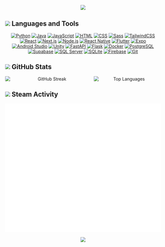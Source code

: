 <p align="center">
  <img src="https://capsule-render.vercel.app/api?type=venom&height=200&color=0:667eea,50:764ba2,100:f093fb&text=Alejandro%20Jiménez&fontAlign=50&fontColor=ffffff&fontSize=50&desc=Full%20Stack%20Developer%20%7C%20Building%20Digital%20Experiences&descAlign=50&descAlignY=75&animation=fadeIn" />
</p>

## <img src="https://img.icons8.com/fluency/48/000000/settings.png" width="28"/> Languages and Tools
<p align="center">
  <a href="https://www.python.org/"><img src="https://skillicons.dev/icons?i=python" alt="Python"/></a>
  <a href="https://www.java.com/"><img src="https://skillicons.dev/icons?i=java" alt="Java"/></a>
  <a href="https://developer.mozilla.org/en-US/docs/Web/JavaScript"><img src="https://skillicons.dev/icons?i=js" alt="JavaScript"/></a>
  <a href="https://developer.mozilla.org/en-US/docs/Web/HTML"><img src="https://skillicons.dev/icons?i=html" alt="HTML"/></a>
  <a href="https://developer.mozilla.org/en-US/docs/Web/CSS"><img src="https://skillicons.dev/icons?i=css" alt="CSS"/></a>
  <a href="https://sass-lang.com/"><img src="https://skillicons.dev/icons?i=sass" alt="Sass"/></a>
  <a href="https://tailwindcss.com/"><img src="https://skillicons.dev/icons?i=tailwind" alt="TailwindCSS"/></a>
  <a href="https://reactjs.org/"><img src="https://skillicons.dev/icons?i=react" alt="React"/></a>
  <a href="https://nextjs.org/"><img src="https://skillicons.dev/icons?i=nextjs" alt="Next.js"/></a>
  <a href="https://nodejs.org/"><img src="https://skillicons.dev/icons?i=nodejs" alt="Node.js"/></a>
  <a href="https://reactnative.dev/"><img src="https://skillicons.dev/icons?i=react" alt="React Native"/></a>
  <a href="https://flutter.dev/"><img src="https://skillicons.dev/icons?i=flutter" alt="Flutter"/></a>
  <a href="https://expo.dev/"><img src="https://go-skill-icons.vercel.app/api/icons?i=expo" alt="Expo"/></a>
  <a href="https://developer.android.com/studio"><img src="https://skillicons.dev/icons?i=androidstudio" alt="Android Studio"/></a>
  <a href="https://unity.com/"><img src="https://skillicons.dev/icons?i=unity" alt="Unity"/></a>
  <a href="https://fastapi.tiangolo.com/"><img src="https://skillicons.dev/icons?i=fastapi" alt="FastAPI"/></a>
  <a href="https://flask.palletsprojects.com/"><img src="https://skillicons.dev/icons?i=flask" alt="Flask"/></a>
  <a href="https://www.docker.com/"><img src="https://skillicons.dev/icons?i=docker" alt="Docker"/></a>
  <a href="https://www.postgresql.org/"><img src="https://skillicons.dev/icons?i=postgres" alt="PostgreSQL"/></a>
  <a href="https://supabase.com/"><img src="https://skillicons.dev/icons?i=supabase" alt="Supabase"/></a>
  <a href="https://www.microsoft.com/sql-server/"><img src="https://go-skill-icons.vercel.app/api/icons?i=sqlserver" alt="SQL Server"/></a>
  <a href="https://www.sqlite.org/"><img src="https://skillicons.dev/icons?i=sqlite" alt="SQLite"/></a>
  <a href="https://firebase.google.com/"><img src="https://skillicons.dev/icons?i=firebase" alt="Firebase"/></a>
  <a href="https://git-scm.com/"><img src="https://skillicons.dev/icons?i=git" alt="Git"/></a>
</p>

## <img src="https://img.icons8.com/color/48/000000/bar-chart.png" width="28"/> GitHub Stats
<div align="center" style="display: flex; flex-direction: row;">
  <img width="57%" src="https://github-readme-streak-stats.herokuapp.com/?user=aleju03&theme=dark&hide_border=true" alt="GitHub Streak" />
  <img width="42%" src="https://github-readme-stats.vercel.app/api/top-langs/?username=aleju03&theme=dark&hide_border=true&include_all_commits=true&count_private=true&layout=compact" alt="Top Languages" />
</div>

## <img src="https://img.icons8.com/color/48/000000/steam.png" width="28"/> Steam Activity
<img src="https://github.com/aleju03/aleju03/blob/main/steam-metrics.svg" alt="Steam Metrics" />


<p align="center">
  <img src="https://quotes-github-readme.vercel.app/api?type=horizontal&theme=radical&backgroundColor=0d1117" />
</p>
